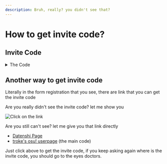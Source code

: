 ```yaml
---
description: Bruh, really? you didn't see that?
---
```


# How to get invite code?

## Invite Code

<details>

<summary>The Code</summary>

```
7b619b2b23bdcaa32bf3ae1ef8fefe4b
```

</details>

## Another way to get invite code

Literally in the form registration that you see, there are link that you can get the invite code&#x20;

Are you really didn't see the invite code? let me show you

![Click on the link](https://cdn.discordapp.com/attachments/874251888357441537/970874305904791552/unknown.png)

Are you still can't see? let me give you that link directly

* [Datenshi Page](https://datenshi.pw/osu-information/)
* [troke's osu! userpage](https://osu.ppy.sh/users/3133671) (the main code)

Just click above to get the invite code, if you keep asking again where is the invite code, you should go to the eyes doctors.
